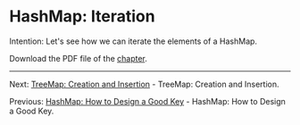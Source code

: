 # HashMap: Iteration

Intention: Let's see how we can iterate the elements of a HashMap.

Download the PDF file of the [chapter](chapter_26.pdf).

<hr>

Next: [TreeMap: Creation and Insertion](chapter_27.md "TreeMap: Creation and Insertion") - TreeMap: Creation and Insertion.

Previous: [HashMap: How to Design a Good Key](chapter_25.md "HashMap: How to Design a Good Key") - HashMap: How to Design a Good Key.